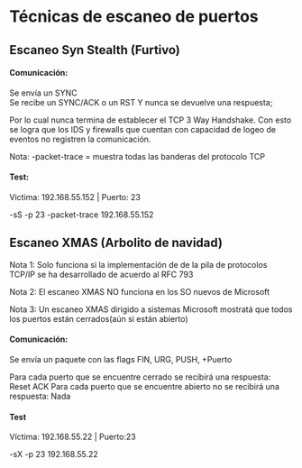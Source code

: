 # Técnicas de escaneo de puertos


## Escaneo Syn Stealth (Furtivo)

#### Comunicación:

Se envía un SYNC  
Se recibe un SYNC/ACK o un RST 
Y nunca se devuelve una respuesta; 

Por lo cual nunca termina de establecer el TCP 3 Way Handshake. Con esto se logra que los IDS y firewalls que cuentan con capacidad de logeo de eventos no registren la comunicación.

Nota: -packet-trace = muestra todas las banderas del protocolo TCP 
 
#### Test: 

Victima: 192.168.55.152 | Puerto: 23

-sS -p 23 -packet-trace 192.168.55.152

## Escaneo XMAS (Arbolito de navidad) 

Nota 1: Solo funciona si la implementación de de la pila de protocolos TCP/IP se ha desarrollado de acuerdo al RFC 793 

Nota 2: El escaneo XMAS NO funciona en los SO nuevos de Microsoft 

Nota 3: Un escaneo XMAS dirigido a sistemas Microsoft mostratá que todos los puertos están cerrados(aún si están abierto) 
 
#### Comunicación: 

Se envía un paquete con las flags FIN, URG, PUSH, +Puerto

Para cada puerto que se encuentre cerrado se recibirá una respuesta: Reset ACK
Para cada puerto que se encuentre abierto no se recibirá una respuesta: Nada

#### Test 

Víctima: 192.168.55.22 | Puerto:23 

-sX -p 23 192.168.55.22 
